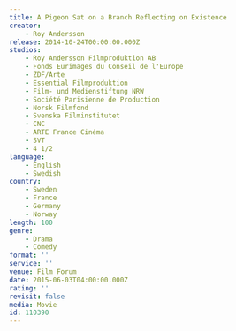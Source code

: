 ```yaml
---
title: A Pigeon Sat on a Branch Reflecting on Existence
creator:
    - Roy Andersson
release: 2014-10-24T00:00:00.000Z
studios:
    - Roy Andersson Filmproduktion AB
    - Fonds Eurimages du Conseil de l'Europe
    - ZDF/Arte
    - Essential Filmproduktion
    - Film- und Medienstiftung NRW
    - Société Parisienne de Production
    - Norsk Filmfond
    - Svenska Filminstitutet
    - CNC
    - ARTE France Cinéma
    - SVT
    - 4 1/2
language:
    - English
    - Swedish
country:
    - Sweden
    - France
    - Germany
    - Norway
length: 100
genre:
    - Drama
    - Comedy
format: ''
service: ''
venue: Film Forum
date: 2015-06-03T04:00:00.000Z
rating: ''
revisit: false
media: Movie
id: 110390
---
```



